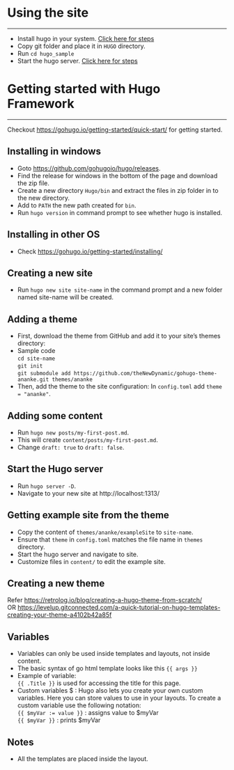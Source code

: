 # Using the site

---
* Install hugo in your system. [Click here for steps](#installing-in-windows)
* Copy git folder and place it in `HUGO` directory.
* Run `cd hugo_sample`
* Start the hugo server. [Click here for steps](#start-the-hugo-server)





# Getting started with Hugo Framework

---
Checkout https://gohugo.io/getting-started/quick-start/ for getting started.
## Installing in windows
* Goto https://github.com/gohugoio/hugo/releases.
* Find the release for windows in the bottom of the page and download the zip file.
* Create a new directory `Hugo/bin` and extract the files in zip folder in to the new directory.
* Add to `PATH` the new path created for `bin`.
* Run `hugo version` in command prompt to see whether hugo is installed.

## Installing in other OS
* Check https://gohugo.io/getting-started/installing/
## Creating a new site
* Run `hugo new site site-name` in the command prompt and a new folder named site-name will be created.

## Adding  a theme
* First, download the theme from GitHub and add it to your site’s themes directory:
* Sample code\
`cd site-name`\
`git init`\
`git submodule add https://github.com/theNewDynamic/gohugo-theme-ananke.git themes/ananke`
* Then, add the theme to the site configuration: In `config.toml` add `theme = "ananke"`.

## Adding some content
* Run `hugo new posts/my-first-post.md`.
* This will create `content/posts/my-first-post.md`.
* Change `draft: true` to `draft: false`.
## Start the Hugo server
* Run `hugo server -D`.
* Navigate to your new site at http://localhost:1313/

## Getting example site from the theme
* Copy the content of `themes/ananke/exampleSite` to `site-name`.
* Ensure that `theme` in `config.toml` matches the file name in `themes` directory.
* Start the hugo server and navigate to site.
* Customize files in `content/` to edit the example site.

## Creating a new theme
Refer https://retrolog.io/blog/creating-a-hugo-theme-from-scratch/ \
OR
https://levelup.gitconnected.com/a-quick-tutorial-on-hugo-templates-creating-your-theme-a4102b42a85f

## Variables
* Variables can only be used inside templates and layouts, not inside content.
* The basic syntax of go html template looks like this `{{ args }}`
* Example of variable:\
  `{{ .Title }}` is used for accessing the title for this page.
* Custom variables $ : Hugo also lets you create your own custom variables. Here you can store values to use in your layouts. To create a custom variable use the following notation:\
`{{ $myVar := value }}` : assigns value to $myVar\
`{{ $myVar }}` : prints $myVar
  
## Notes
* All the templates are placed inside the layout.



